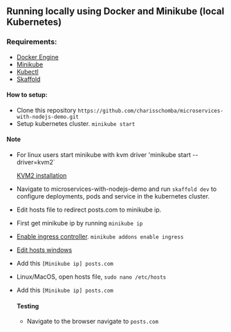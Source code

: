 ## Running locally using Docker and Minikube (local Kubernetes)

### Requirements:

- [Docker Engine](https://docs.docker.com/engine/install/)
- [Minikube](https://minikube.sigs.k8s.io/docs/start/)
- [Kubectl](https://kubernetes.io/docs/tasks/tools/)
- [Skaffold](https://skaffold.dev/docs/install/)

#### How to setup:

- Clone this repository `https://github.com/charisschomba/microservices-with-nodejs-demo.git`
- Setup kubernetes cluster. `minikube start`
#### Note
- For linux users start minikube with kvm driver 'minikube start --driver=kvm2`

  [KVM2 installation](https://phoenixnap.com/kb/ubuntu-install-kvm)
- Navigate to microservices-with-nodejs-demo and run `skaffold dev` to configure deployments, pods and service in the kubernetes cluster.
- Edit hosts file to redirect posts.com to minikube ip.
- First get minikube ip by running `minikube ip`
- [Enable ingress controller](https://kubernetes.io/docs/concepts/services-networking/ingress/). `minikube addons enable ingress`
- [Edit hosts windows](https://www.hostinger.com/tutorials/how-to-edit-hosts-file)
- Add this `[Minikube ip] posts.com`
- Linux/MacOS, open hosts file, `sudo nano /etc/hosts`
- Add this `[Minikube ip] posts.com`

  #### Testing
  - Navigate to the browser navigate to `posts.com`
  


